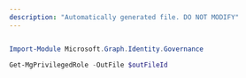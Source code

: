 ```yaml
---
description: "Automatically generated file. DO NOT MODIFY"
---
```


```powershell

Import-Module Microsoft.Graph.Identity.Governance

Get-MgPrivilegedRole -OutFile $outFileId

```